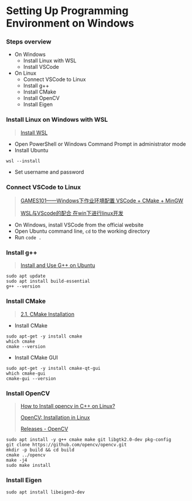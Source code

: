 # Setting Up Programming Environment on Windows
### Steps overview
- On Windows
  - Install Linux with WSL
  - Install VSCode
- On Linux
  - Connect VSCode to Linux
  - Install g++
  - Install CMake
  - Install OpenCV
  - Install Eigen

### Install Linux on Windows with WSL
> [Install WSL](https://learn.microsoft.com/en-us/windows/wsl/install) <br>

- Open PowerShell or Windows Command Prompt in administrator mode
- Install Ubuntu
```
wsl --install
```
- Set username and password

### Connect VSCode to Linux
> [GAMES101——Windows下作业环境配置 VSCode + CMake + MinGW](https://www.bilibili.com/video/BV1Mo4y197g4/?spm_id_from=333.337.search-card.all.click&vd_source=da443e71bf5e7fefec997d649b02e803)
> 
> [WSL与VScode的配合 在win下进行linux开发](https://www.bilibili.com/video/BV1QJ411x7Yi/?spm_id_from=333.337.search-card.all.click&vd_source=da443e71bf5e7fefec997d649b02e803) <br>

- On Windows, install VSCode from the official website
- Open Ubuntu command line, `cd` to the working directory
- Run `code .`

### Install g++
> [Install and Use G++ on Ubuntu](https://linuxhint.com/install-and-use-g-on-ubuntu/) <br>

```
sudo apt update
sudo apt install build-essential
g++ --version
```

### Install CMake
> [2.1. CMake Installation](https://cgold.readthedocs.io/en/latest/first-step/installation.html) <br>

- Install CMake
```
sudo apt-get -y install cmake
which cmake
cmake --version
```

- Install CMake GUI
```
sudo apt-get -y install cmake-qt-gui
which cmake-gui
cmake-gui --version
```

### Install OpenCV
> [How to Install opencv in C++ on Linux?](https://www.geeksforgeeks.org/how-to-install-opencv-in-c-on-linux/)
>
> [OpenCV: Installation in Linux](https://docs.opencv.org/4.x/d7/d9f/tutorial_linux_install.html)
>
> [Releases - OpenCV](https://opencv.org/releases/) <br>

```
sudo apt install -y g++ cmake make git libgtk2.0-dev pkg-config
git clone https://github.com/opencv/opencv.git
mkdir -p build && cd build
cmake ../opencv
make -j4
sudo make install
```

### Install Eigen
```
sudo apt install libeigen3-dev
```
